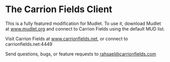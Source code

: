 # The Carrion Fields Client
This is a fully featured modification for Mudlet. To use it, download Mudlet at www.mudlet.org and connect to Carrion Fields using the default MUD list. 

Visit Carrion Fields at www.carrionfields.net, or connect to carrionfields.net:4449

Send questions, bugs, or feature requests to rahsael@carrionfields.com
